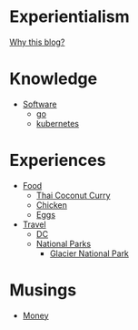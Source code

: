 # Experientialism

[Why this blog?](./README.md)

# Knowledge

- [Software](./software/README.md)
  - [go](./software/go.md)
  - [kubernetes]()

# Experiences

- [Food](./food/README.md)
  - [Thai Coconut Curry](./food/thai-coconut-curry.md)
  - [Chicken]()
  - [Eggs]()
- [Travel](./travel/README.md)
  - [DC]()
  - [National Parks](./travel/national-parks/README.md)
    - [Glacier National Park](./travel/national-parks/glacier.md)

# Musings

- [Money](./musings/money.md)
